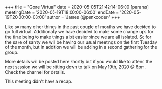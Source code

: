 +++
title = "Gone Virtual"
date = 2020-05-05T21:42:14-06:00
[params]
  meetingDate = '2020-05-19T18:00:00-06:00'
  endDate = '2020-05-19T20:00:00-08:00'
  author = 'James (@punkcoder)'
+++

Like so many other things in the past couple of months we have decided to go
full virtual.  Additionally we have decided to make some change ups for the time
being to make things a bit easier since we are all isolated.  So for the sake of
sanity we will be having our usual meetings on the first Tuesday of the month,
but in addition we will be adding in a second gathering for the group.

More details will be posted here shortly but if you would like to attend the
next session we will be sitting down to talk on May 19th, 2020 @ 6pm. Check the
channel for details.

<!--more-->

This meeting didn't have a recap.
